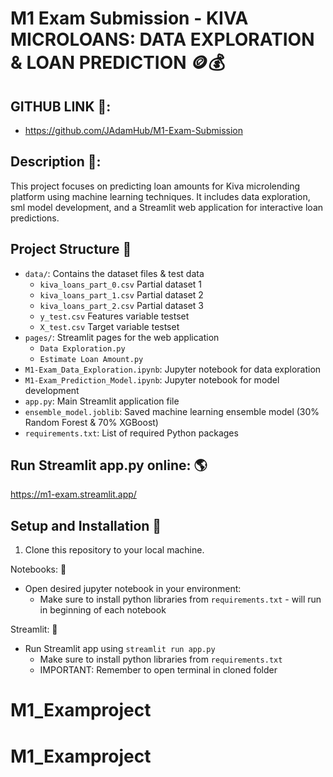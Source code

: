 # M1 Exam Submission - KIVA MICROLOANS: DATA EXPLORATION & LOAN PREDICTION 🪙💰

## GITHUB LINK 🔗:
 - https://github.com/JAdamHub/M1-Exam-Submission

## Description 🚩: 

This project focuses on predicting loan amounts for Kiva microlending platform using machine learning techniques. It includes data exploration, sml model development, and a Streamlit web application for interactive loan predictions.

## Project Structure 📂

- `data/`: Contains the dataset files & test data
  - `kiva_loans_part_0.csv` Partial dataset 1
  - `kiva_loans_part_1.csv` Partial dataset 2
  - `kiva_loans_part_2.csv` Partial dataset 3
  - `y_test.csv` Features variable testset
  - `X_test.csv` Target variable testset 
- `pages/`: Streamlit pages for the web application
  - `Data Exploration.py`
  - `Estimate Loan Amount.py`
- `M1-Exam_Data_Exploration.ipynb`: Jupyter notebook for data exploration
- `M1-Exam_Prediction_Model.ipynb`: Jupyter notebook for model development
- `app.py`: Main Streamlit application file
- `ensemble_model.joblib`: Saved machine learning ensemble model (30% Random Forest & 70% XGBoost)
- `requirements.txt`: List of required Python packages

## Run Streamlit app.py online: 🌎
https://m1-exam.streamlit.app/

## Setup and Installation 🔌

1. Clone this repository to your local machine.

Notebooks: 📖
* Open desired jupyter notebook in your environment:
   * Make sure to install python libraries from `requirements.txt` - will run in beginning of each notebook

Streamlit: 🎯
* Run Streamlit app using `streamlit run app.py`
   * Make sure to install python libraries from `requirements.txt`
   * IMPORTANT: Remember to open terminal in cloned folder
# M1_Examproject
# M1_Examproject
